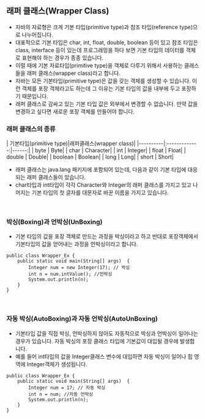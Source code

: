  ## 래퍼 클래스(Wrapper Class)

 - 자바의 자료형은 크게 기본 타입(primitive type)과 참조 타입(reference type)으로 나누어집니다.
 - 대표적으로 기본 타입은 char, int, float, double, boolean 등이 있고 참조 타입은 class, interface 등이 있는데 프로그래밍을 하다 보면 기본 타입의 데이터를 
   객체로 표현해야 하는 경우가 종종 있습니다.
 - 이럴 때에 기본 자료타입(primitive type)을 객체로 다루기 위해서 사용하는 클래스들을 래퍼 클래스(wrapper class)라고 합니다. 
 - 자바는 모든 기본타입(primitive type)은 값을 갖는 객체를 생성할 수 있습니다. 이런 객체를 포장 객체라고도 하는데 그 이유는 기본 타입의 값을 내부에 두고 포장하기 때문입니다.
 - 래퍼 클래스로 감싸고 있는 기본 타입 값은 외부에서 변경할 수 없습니다. 만약 값을 변경하고 싶다면 새로운 포장 객체를 만들어야 합니다.

 

### 래퍼 클래스의 종류

| 기본타입(primitive type)|래퍼클래스(wrapper class)|
|----------|:-------------:|------:|
| byte | Byte|
| char | Character|
| int | Integer|
| float | Float|
| double | Double|
| boolean | Boolean|
| long | Long|
| short | Short|

- 래퍼 클래스는 java.lang 패키지에 포함되어 있는데, 다음과 같이 기본 타입에 대응되는 래퍼 클래스들이 있습니다. 
- char타입과 int타입이 각각 Character와 Integer의 래퍼 클래스를 가지고 있고 나머지는 기본 타입의 첫 글자를 대문자로 바꾼 이름을 가지고 있습니다.

<br/>

### 박싱(Boxing)과 언박싱(UnBoxing) 

- 기본 타입의 값을 포장 객체로 만드는 과정을 박싱이라고 하고 반대로 포장객체에서 기본타입의 값을 얻어내는 과정을 언박싱이라고 합니다. 
```
public class Wrapper_Ex {
    public static void main(String[] args)  {
        Integer num = new Integer(17); // 박싱
        int n = num.intValue(); //언박싱
        System.out.println(n);
    }
}
```

<br/>


### 자동 박싱(AutoBoxing)과 자동 언박싱(AutoUnBoxing)

- 기본타입 값을 직접 박싱, 언박싱하지 않아도 자동적으로 박싱과 언박싱이 일어나는 경우가 있습니다. 자동 박싱의 포장 클래스 타입에 기본값이 대입될 경우에 발생합니다.
- 예를 들어 int타입의 값을 Integer클래스 변수에 대입하면 자동 박싱이 일어나 힙 영역에 Integer객체가 생성됩니다.

```
public class Wrapper_Ex {
    public static void main(String[] args)  {
        Integer num = 17; // 자동 박싱
        int n = num; //자동 언박싱
        System.out.println(n);
    }
}
```

